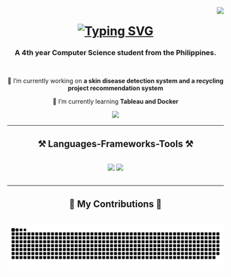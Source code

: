 <img align="right" src="https://visitor-badge.laobi.icu/badge?page_id=10sth01.10sth01" />

<h1 align="center">
    <a href="https://git.io/typing-svg"><img src="https://readme-typing-svg.demolab.com?font=Fira+Code&size=30&pause=1000&color=A994D2&center=true&random=false&width=435&lines=Hello%2C+I'm+Sam!" alt="Typing SVG" /></a>
</h1>

<h3 align="center">A 4th year Computer Science student from the Philippines.</h3>

<br/>

<div align="center">
 
 🔭 I’m currently working on **a skin disease detection system and a recycling project recommendation system**
 
 🌱 I’m currently learning **Tableau and Docker**

 </div>
 
<div align="center"> 
  <a href="sampotsamantha@gmail.com">
    <img src="https://img.shields.io/badge/Gmail-333333?style=for-the-badge&logo=gmail&logoColor=red" />
  </a>
</div>

 <hr/>
 
<h2 align="center">⚒️ Languages-Frameworks-Tools ⚒️</h2>
<br/>
<div align="center">
    <img src="https://skillicons.dev/icons?i=anaconda,androidstudio,bootstrap,css,figma,firebase,html,ai,java,js,kotlin" />
    <img src="https://skillicons.dev/icons?i=matlab,mongodb,ps,py,sklearn,tensorflow,vscode" /><br>
</div>

<br/>
<hr/>

<div align="center">
  <h2>🐍 My Contributions 🐍</h2>
  <br>
  <img alt="snake eating my contributions" src="https://raw.githubusercontent.com/10sth01/10sth01/output/github-contribution-grid-snake.svg" />
  
  <br/><br/><br/>
</div>
